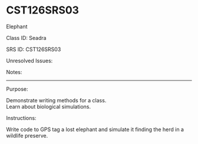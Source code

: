 # CST126SRS03
Elephant


Class ID: Seadra

SRS ID: CST126SRS03

Unresolved Issues: 

Notes: 

---

Purpose: 

Demonstrate writing methods for a class.  
Learn about biological simulations. 

Instructions: 

Write code to GPS tag a lost elephant and simulate it finding the herd in a wildlife preserve. 
